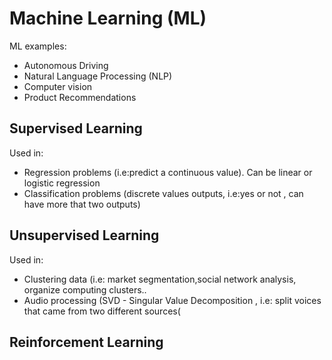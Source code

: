 # Machine Learning (ML)
ML examples:
<ul> 
  <li> Autonomous Driving </li>
  <li> Natural Language Processing (NLP) </li>
  <li> Computer vision </li>
  <li> Product Recommendations </li>
</ul>

## Supervised Learning 

Used in:
<ul>
  <li> Regression problems (i.e:predict a continuous value). Can be linear or logistic regression </li>
  <li> Classification problems (discrete values outputs, i.e:yes or not , can have more that two outputs)</li>
</ul>
  
## Unsupervised Learning

Used in:
<ul>
  <li> Clustering data (i.e: market segmentation,social network analysis, organize computing clusters..  </li>
  <li> Audio processing (SVD - Singular Value Decomposition , i.e: split voices that came from two different sources(
</ul>

## Reinforcement Learning
